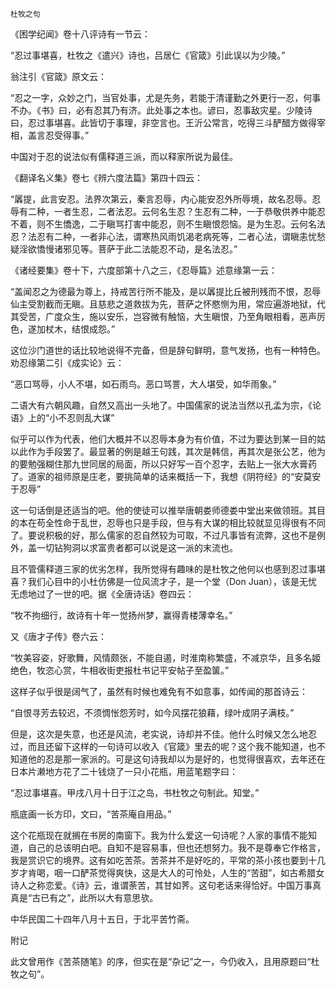     杜牧之句 

   《困学纪闻》卷十八评诗有一节云：

   “忍过事堪喜，杜牧之《遣兴》诗也，吕居仁《官箴》引此误以为少陵。”

   翁注引《官箴》原文云：

   “忍之一字，众妙之门，当官处事，尤是先务，若能于清谨勤之外更行一忍，何事不办。《书》曰，必有忍其乃有济。此处事之本也。谚曰，忍事敌灾星。少陵诗曰，忍过事堪喜。此皆切于事理，非空言也。王沂公常言，吃得三斗酽醋方做得宰相，盖言忍受得事。”

   中国对于忍的说法似有儒释道三派，而以释家所说为最佳。

   《翻译名义集》卷七《辨六度法篇》第四十四云：

   “羼提，此言安忍。法界次第云，秦言忍辱，内心能安忍外所辱境，故名忍辱。忍辱有二种，一者生忍，二者法忍。云何名生忍？生忍有二种，一于恭敬供养中能忍不着，则不生憍逸，二于瞋骂打害中能忍，则不生瞋恨怨恼。是为生忍。云何名法忍？法忍有二种，一者非心法，谓寒热风雨饥渴老病死等，二者心法，谓瞋恚忧愁疑淫欲憍慢诸邪见等。菩萨于此二法能忍不动，是名法忍。”

   《诸经要集》卷十下，六度部第十八之三，《忍辱篇》述意缘第一云：

   “盖闻忍之为德最为尊上，持戒苦行所不能及，是以羼提比丘被刑残而不恨，忍辱仙主受割截而无瞋。且慈悲之道救拔为先，菩萨之怀愍恻为用，常应遍游地狱，代其受苦，广度众生，施以安乐，岂容微有触恼，大生瞋恨，乃至角眼相看，恶声厉色，遂加杖木，结恨成怨。”

   这位沙门道世的话比较地说得不完备，但是辞句鲜明，意气发扬，也有一种特色。劝忍缘第二引《成实论》云：

   “恶口骂辱，小人不堪，如石雨鸟。恶口骂詈，大人堪受，如华雨象。”

   二语大有六朝风趣，自然又高出一头地了。中国儒家的说法当然以孔孟为宗，《论语》上的“小不忍则乱大谋”

   似乎可以作为代表，他们大概并不以忍辱本身为有价值，不过为要达到某一目的姑以此作为手段罢了。最显著的例是越王句践，其次是韩信，再其次是张公艺，他为的要勉强糊住那九世同居的局面，所以只好写一百个忍字，去贴上一张大水膏药了。道家的祖师原是庄老，要挑简单的话来概括一下，我想《阴符经》的“安莫安于忍辱”

   这一句话倒是还适当的吧。他的使徒可以推举唐朝娄师德娄中堂出来做领班。其目的本在苟全性命于乱世，忍辱也只是手段，但与有大谋的相比较就显见得很有不同了。要说积极的好，那么儒家的忍自然较为可取，不过凡事皆有流弊，这也不是例外，盖一切钻狗洞以求富贵者都可以说是这一派的末流也。

   且不管儒释道三家的优劣怎样，我所觉得有趣味的是杜牧之他何以也感到忍过事堪喜？我们心目中的小杜仿佛是一位风流才子，是一个堂（Don Juan），该是无忧无虑地过了一世的吧。据《全唐诗话》卷四云：

   “牧不拘细行，故诗有十年一觉扬州梦，赢得青楼薄幸名。”

   又《唐才子传》卷六云：

   “牧美容姿，好歌舞，风情颇张，不能自遏，时淮南称繁盛，不减京华，且多名姬绝色，牧恣心赏，牛相收街吏报杜书记平安帖子至盈箧。”

   这样子似乎很是阔气了，虽然有时候也难免有不如意事，如传闻的那首诗云：

   “自恨寻芳去较迟，不须惆怅怨芳时，如今风摆花狼藉，绿叶成阴子满枝。”

   但是，这次是失意，也还是风流，老实说，诗却并不佳。他什么时候又怎么地忍过，而且还留下这样的一句诗可以收入《官箴》里去的呢？这个我不能知道，也不知道他的忍是那一家派的。可是这句诗我却以为是好的，也觉得很喜欢，去年还在日本片濑地方花了二十钱烧了一只小花瓶，用蓝笔题字曰：

   “忍过事堪喜。甲戌八月十日于江之岛，书杜牧之句制此。知堂。”

   瓶底画一长方印，文曰，“苦茶庵自用品。”

   这个花瓶现在就搁在书房的南窗下。我为什么爱这一句诗呢？人家的事情不能知道，自己的总该明白吧。自知不是容易事，但也还想努力。我不是尊奉它作格言，我是赏识它的境界。这有如吃苦茶。苦茶并不是好吃的，平常的茶小孩也要到十几岁才肯喝，咽一口酽茶觉得爽快，这是大人的可怜处，人生的“苦甜”，如古希腊女诗人之称恋爱。《诗》云，谁谓荼苦，其甘如荠。这句老话来得恰好。中国万事真真是“古已有之”，此所以大有意思欤。

   中华民国二十四年八月十五日，于北平苦竹斋。

   附记

   此文曾用作《苦茶随笔》的序，但实在是“杂记”之一，今仍收入，且用原题曰“杜牧之句”。

